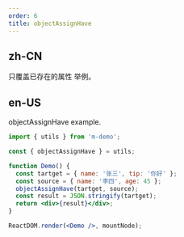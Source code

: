 ```yaml
---
order: 6
title: objectAssignHave
---
```


## zh-CN

只覆盖已存在的属性 举例。

## en-US

objectAssignHave example.

```jsx
import { utils } from 'm-demo';

const { objectAssignHave } = utils;

function Demo() {
  const tartget = { name: '张三', tip: '你好' };
  const source = { name: '李四', age: 45 };
  objectAssignHave(tartget, source);
  const result = JSON.stringify(tartget);
  return <div>{result}</div>;
}

ReactDOM.render(<Demo />, mountNode);
```
